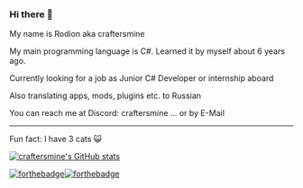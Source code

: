 ### Hi there 👋
My name is Rodion aka craftersmine

My main programming language is C#. Learned it by myself about 6 years ago.

Currently looking for a job as Junior C# Developer or internship aboard
 
Also translating apps, mods, plugins etc. to Russian

You can reach me at Discord: craftersmine
... or by E-Mail

---

Fun fact: I have 3 cats 😺

[![craftersmine's GitHub stats](https://github-readme-stats.vercel.app/api?username=craftersmine)](https://github.com/anuraghazra/github-readme-stats)

[![forthebadge](https://forthebadge.com/images/badges/made-with-c-sharp.svg)](https://forthebadge.com)[![forthebadge](https://forthebadge.com/images/badges/powered-by-electricity.svg)](https://forthebadge.com)

